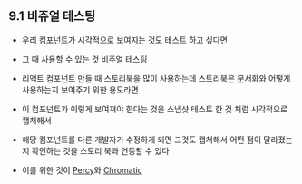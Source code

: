 ## 9.1 비쥬얼 테스팅

- 우리 컴포넌트가 시각적으로 보여지는 것도 테스트 하고 싶다면

- 그 때 사용할 수 있는 것 비주얼 테스팅

- 리액트 컴포넌트 만들 때 스토리북을 많이 사용하는데 스토리북은 문서화와 어떻게 사용하는지 보여주기 위한 용도라면

- 이 컴포넌트가 이렇게 보여져야 한다는 것을 스냅샷 테스트 한 것 처럼 시각적으로 캡쳐해서

- 해당 컴포넌트를 다른 개발자가 수정하게 되면 그것도 캡쳐해서 어떤 점이 달라졌는지 확인하는 것을 스토리 북과 연동할 수 있다

- 이를 위한 것이 [Percy](https://percy.io/)와 [Chromatic](https://www.chromatic.com/)
